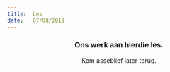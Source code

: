 ```yaml
---
title:  Les
date:   07/08/2019
---
```


### <center>Ons werk aan hierdie les.</center>
<center>Kom asseblief later terug.</center>